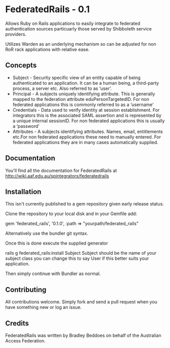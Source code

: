 # FederatedRails - 0.1

Allows Ruby on Rails applications to easily integrate to federated authentication sources particuarly those served by Shibboleth service providers.

Utilizes Warden as an underlying mechanism so can be adjusted for non RoR rack applications with relative ease.

Concepts
--------
* Subject - Security specific view of an entity capable of being authenticated to an application. It can be a human being, a third-party process, a server etc. Also referred to as ‘user’.
* Principal - A subjects uniquely identifying attribute. This is generally mapped to the federation attribute eduPersonTargetedID. For non federated applications this is commonly referred to as a ‘username’
* Credentials - Data used to verify identity at session establishment. For integrators this is the associated SAML assertion and is represented by a unique internal sessionID. For non federated applications this is usually a ‘password’
 * Attributes - A subjects identifying attributes. Names, email, entitlements etc.For non federated applications these need to manually entered. For federated applications they are in many cases automatically supplied.

Documentation
-------------
You'll find all the documentation for FederatedRails at http://wiki.aaf.edu.au/spintegrators/federatedrails

Installation
------------
This isn't currently published to a gem repository given early release status.

Clone the repository to your local disk and in your Gemfile add:

gem 'federated_rails', '0.1.0', :path => "yourpath/federated_rails"

Alternatively use the bundler git syntax. 

Once this is done execute the supplied generator

rails g federated_rails:install Subject
Subject should be the name of your subject class you can change this to say User if this better suits your application.

Then simply continue with Bundler as normal.

Contributing
------------
All contributions welcome. Simply fork and send a pull request when you have something new or log an issue.

Credits
-------
FederatedRails was written by Bradley Beddoes on behalf of the Australian Access Federation.
